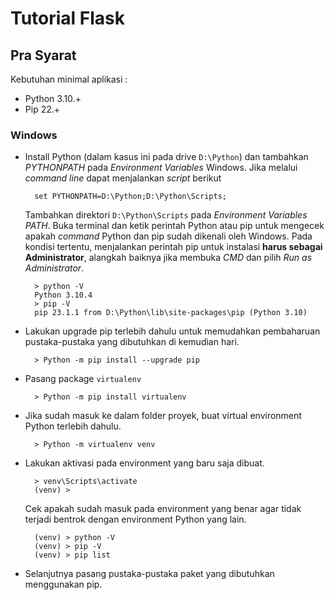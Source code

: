 # Tutorial Flask

## Pra Syarat
Kebutuhan minimal aplikasi :
- Python 3.10.+
- Pip 22.+

### Windows
- Install Python (dalam kasus ini pada drive `D:\Python`) dan tambahkan *PYTHONPATH* pada *Environment Variables* Windows. Jika melalui *command line* dapat menjalankan *script* berikut

        set PYTHONPATH=D:\Python;D:\Python\Scripts;

    Tambahkan direktori `D:\Python\Scripts` pada *Environment Variables*  *PATH*. Buka terminal dan ketik perintah Python atau pip untuk mengecek apakah *command* Python dan pip sudah dikenali oleh Windows. Pada kondisi tertentu, menjalankan perintah pip untuk instalasi **harus sebagai Administrator**, alangkah baiknya jika membuka *CMD* dan pilih *Run as Administrator*.

        > python -V
        Python 3.10.4
        > pip -V
        pip 23.1.1 from D:\Python\lib\site-packages\pip (Python 3.10)

- Lakukan upgrade pip terlebih dahulu untuk memudahkan pembaharuan pustaka-pustaka yang dibutuhkan di kemudian hari.

        > Python -m pip install --upgrade pip

- Pasang package `virtualenv`

        > Python -m pip install virtualenv

- Jika sudah masuk ke dalam folder proyek, buat virtual environment Python terlebih dahulu.

        > Python -m virtualenv venv

- Lakukan aktivasi pada environment yang baru saja dibuat.

        > venv\Scripts\activate
        (venv) >

    Cek apakah sudah masuk pada environment yang benar agar tidak terjadi bentrok dengan environment Python yang lain.

        (venv) > python -V
        (venv) > pip -V
        (venv) > pip list

- Selanjutnya pasang pustaka-pustaka paket yang dibutuhkan menggunakan pip.
